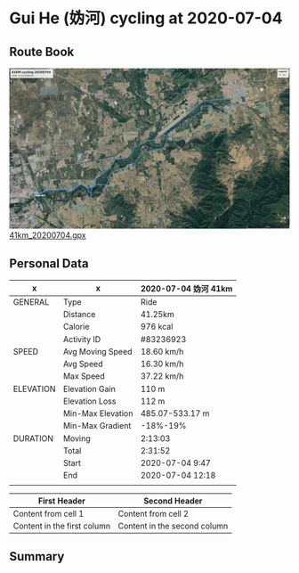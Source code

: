 # Gui He (妫河) cycling at 2020-07-04
## Route Book
![41km_20200704.jpg](41km_20200704.jpg)
[41km_20200704.gpx](41km_20200704.gpx)
## Personal Data
| x         | x                 | 2020-07-04 妫河 41km |
|-----------|-------------------|----------------------|
| GENERAL   | Type              | Ride                 |
|           | Distance          | 41.25km              |
|           | Calorie           | 976 kcal             |
|           | Activity ID       | #83236923            |
| SPEED     | Avg Moving Speed  | 18.60 km/h           |
|           | Avg Speed         | 16.30 km/h           |
|           | Max Speed         | 37.22 km/h           |
| ELEVATION | Elevation Gain    | 110 m                |
|           | Elevation Loss    | 112 m                |
|           | Min-Max Elevation | 485.07-533.17 m      |
|           | Min-Max Gradient  | -18%-19%             |
| DURATION  | Moving            | 2:13:03              |
|           | Total             | 2:31:52              |
|           | Start             | 2020-07-04 9:47      |
|           | End               | 2020-07-04 12:18     |
|           |                   |                      |

| First Header                | Second Header                |
|-----------------------------|------------------------------|
| Content from cell 1         | Content from cell 2          |
| Content in the first column | Content in the second column |

## Summary
